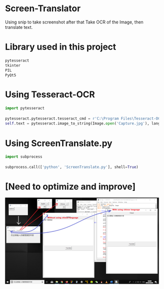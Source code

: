 # Screen-Translator
Using snip to take screenshot after that Take OCR of the Image, then translate text.

# Library used in this project
```
pytesseract
tkinter
PIL
PyQt5
```

# Using Tesseract-OCR
```python
import pytesseract

pytesseract.pytesseract.tesseract_cmd = r'C:\Program Files\Tesseract-OCR\tesseract'
self.text = pytesseract.image_to_string(Image.open('Capture.jpg'), lang=self.lang)
```

# Using ScreenTranslate.py
```python
import subprocess 

subprocess.call(['python', 'ScreenTranslate.py'], shell=True)
```
# [Need to optimize and improve]

![alt text](https://github.com/infinyte7/Screen-Translator/blob/master/program_flow.png)
